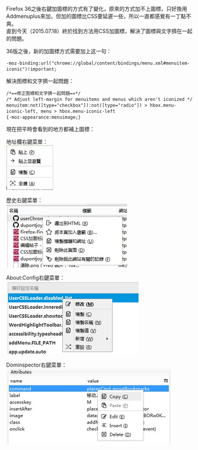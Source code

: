 Firefox 36之後右鍵加圖標的方式有了變化，原來的方式加不上圖標，只好換用Addmenuplus來加，但加的圖標比CSS要延遲一些，所以一直都感覺有一丁點不爽。<br/>
直到今天（2015.07.18）終於找到方法用CSS加圖標，解決了圖標與文字擠在一起的問題。

36版之後，新的加圖標方式需要加上这一句：

    -moz-binding:url("chrome://global/content/bindings/menu.xml#menuitem-iconic")!important;

解決图標和文字擠一起問題：

    /*==修正图標和文字擠一起問題==*/
    /* Adjust left-margin for menuitems and menus which aren't iconized */
    menuitem:not([type="checkbox"]):not([type="radio"]) > hbox.menu-iconic-left, menu > hbox.menu-iconic-left 
    {-moz-appearance:menuimage;}
    
現在把平時會看到的地方都補上圖標：

地址欄右鍵菜單：<br/>
![](img/urlbar-rightmenu.jpg)

歷史右鍵菜單：<br/>
![](img/history-rightmenu.jpg)

About:Config右鍵菜單：<br/>
![](img/config-rightmenu.jpg)

Dominspector右鍵菜單：<br/>
![](img/dom-rightmenu.jpg)